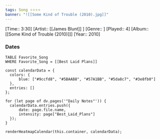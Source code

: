 ```yaml
---
tags: Song ⭐⭐⭐⭐ 
banner: "![[Some Kind of Trouble (2010).jpg]]"
---
```

[Time:: 3:30]
[Artist:: [[James Blunt]] ]
[Genre:: ]
[Played:: 4]
[Album:: [[Some Kind of Trouble (2010)]]]
[Year:: 2010]
### Dates
````dataview
TABLE Favorite_Song
WHERE Favorite_Song = [[Best Laid Plans]]
````
  ```dataviewjs
const calendarData = { 
	colors: { 
		blue: ["#9ccfd8", "#5BAAB8", "#57A1BB", "#5da8c7", "#3e8fb0"] 
	}, 
	entries: [] 
}; 

for (let page of dv.pages('"Daily Notes"')) { 
	calendarData.entries.push({ 
		date: page.file.name, 
		intensity: page["Best_Laid_Plans"]
	}); 
} 

renderHeatmapCalendar(this.container, calendarData);
```
